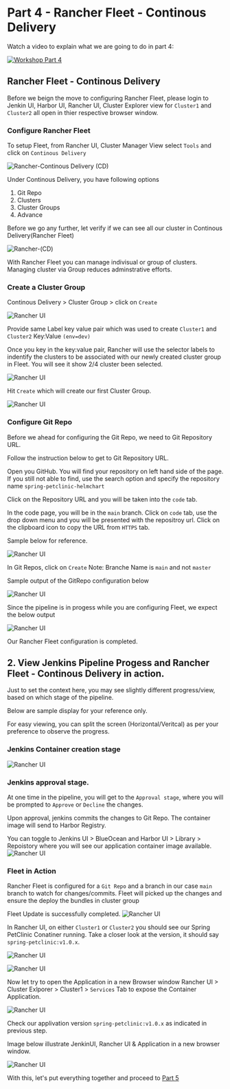 # Part 4 - Rancher Fleet - Continous Delivery 

Watch a video to explain what we are going to do in part 4:

[![Workshop Part 4](https://img.youtube.com/vi/cjPNjb9e8NI/0.jpg)](https://www.youtube.com/watch?v=cjPNjb9e8NI)

## Rancher Fleet - Continous Delivery

Before we beign the move to configuring Rancher Fleet, please login to Jenkin UI, Harbor UI, Rancher UI, Cluster Explorer view for `Cluster1` and `Cluster2` all open in thier respective browser window.

### Configure Rancher Fleet

To setup Fleet, from Rancher UI, Cluster Manager View  select `Tools` and click on `Continous Delivery`

![Rancher-Continous Delivery (CD)](./images/rancher-uI-fleet-step1-pg1.png)

Under Continous Delivery, you have following options
1) Git Repo
2) Clusters
3) Cluster Groups 
4) Advance

Before we go any further, let verify if we can see all our cluster in Continous Delivery(Rancher Fleet)

![Rancher-(CD)](./images/rancher-uI-all-clusterlist-step2.png)

With Rancher Fleet you can manage indivisual or group of clusters. Managing cluster via Group reduces adminstrative efforts. 

### Create a Cluster Group
Continous Delivery > Cluster Group > click on `Create`

![Rancher UI](./images/rancher-ui-create-first-fleet-group-step3-pg3.png)

Provide same Label key value pair which was used to create `Cluster1` and `Cluster2`
Key:Value `(env=dev)` 

Once you key in the key:value pair, Rancher will use the selector labels to indentify the clusters to be associated with our newly created cluster group in Fleet. You will see it show 2/4 cluster been selected. 

![Rancher UI](./images/rancher-ui-create-first-fleet-group-details-step4-pg4.png)

Hit `Create` which will create our first Cluster Group.

![Rancher UI](./images/rancher-ui-first-fleet-group-success-step5-pg5.png)

### Configure Git Repo

Before we ahead for configuring the Git Repo, we need to Git Repository URL.

Follow the instruction below to get to Git Repository URL.

Open you GitHub. You will find your repository on left hand side of the page. If you still not able to find, use the search option and specify the repository name `spring-petclinic-helmchart` 

Click on the Repository URL and you will be taken into the `code` tab. 

In the code page, you will be in the `main` branch. Click on `code` tab, use the drop down menu and you will be presented with the repositroy url. 
Click on the clipboard icon to copy the URL from `HTTPS` tab. 

Sample below for reference. 

![Rancher UI](./images/part4-configure-git-repo-forked-url.png)

In Git Repos, click on `Create` 
Note: Branche Name is `main` and not `master`

Sample output of the GitRepo configuration below

![Rancher UI](./images/part4-configure-git-repo-config.png)

Since the pipeline is in progess while you are configuring Fleet, we expect the below output 

![Rancher UI](./images/part4-configure-git-repo-status-while-pipeline-in-progress-1.png)

Our Rancher Fleet configuration is completed. 

## 2. View Jenkins Pipeline Progess and Rancher Fleet - Continous Delivery in action.

Just to set the context here, you may see slightly different progress/view, based on which stage of the pipeline.

Below are sample display for your reference only. 

For easy viewing, you can split the screen (Horizontal/Veritcal) as per your preference to observe the progress. 

### Jenkins Container creation stage
![Rancher UI](./images/part4-configure-git-repo-status-while-pipeline-in-progress-2.png)

### Jenkins approval stage.

At one time in the pipeline, you will get to the `Approval stage`, where you will be prompted to `Approve` or `Decline` the changes. 

Upon approval, jenkins commits the changes to Git Repo. The container image will send to Harbor Registry.

You can toggle to Jenkins UI > BlueOcean and  Harbor UI > Library > Repoistory where you will see our application container image available.
![Rancher UI](./images/part4-configure-git-repo-status-pipeline-in-progress-container-created-in-harbor-pg4.png)

### Fleet in Action

Rancher Fleet is configured for a `Git Repo` and a branch in our case `main` branch to watch for changes/commits. Fleet will picked up the changes and ensure the deploy the bundles in cluster group

Fleet Update is successfully completed.
![Rancher UI](./images/part4-fleet-in-action-pg0.png)

In Rancher UI, on either `Cluster1` or `Cluster2` you should see our Spring PetClinic Conatiner running. Take a closer look at the version, it should say `spring-petclinic:v1.0.x`.

![Rancher UI](./images/part4-fleet-in-action-pg1.png)

![Rancher UI](./images/part4-fleet-in-action-pg2.png)

Now let try to open the Application in a new Browser window
Rancher UI > Cluster Exlporer > Cluster1 > `Services` Tab to expose the Container Application.

![Rancher UI](./images/part4-fleet-in-action-Cluster1-Services-Open-App-pg1.png)

Check our applivation version  `spring-petclinic:v1.0.x` as indicated in previous step.

Image below illustrate JenkinUI, Rancher UI & Application in a new browser window.

![Rancher UI](./images/part4-fleet-in-action-Cluster1-Services-Open-App-pg2.png)

With this, let's put everything together and proceed to [Part 5](part-5.md)

